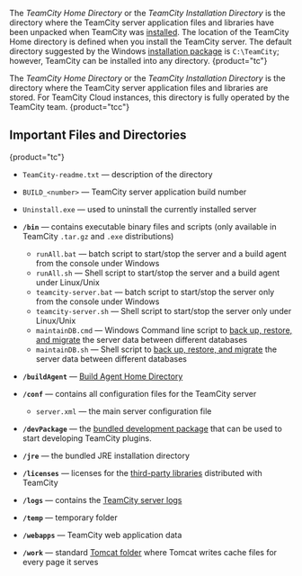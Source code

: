 [//]: # (title: TeamCity Home Directory)
[//]: # (auxiliary-id: TeamCity Home Directory)

The _TeamCity Home Directory_ or the _TeamCity Installation Directory_ is the directory where the TeamCity server application files and libraries have been unpacked when TeamCity was [installed](installing-and-configuring-the-teamcity-server.md#Installing+TeamCity+Server). The location of the TeamCity Home directory is defined when you install the TeamCity server. The default directory suggested by the Windows [installation package](installing-and-configuring-the-teamcity-server.md#Installing+TeamCity+Server) is `C:\TeamCity`; however, TeamCity can be installed into any directory.
{product="tc"}

The _TeamCity Home Directory_ or the _TeamCity Installation Directory_ is the directory where the TeamCity server application files and libraries are stored. For TeamCity Cloud instances, this directory is fully operated by the TeamCity team.
{product="tcc"}

## Important Files and Directories
{product="tc"}

* `TeamCity-readme.txt` — description of the directory
* `BUILD_<number>` — TeamCity server application build number
* `Uninstall.exe` — used to uninstall the currently installed server

* __`/bin`__ — contains executable binary files and scripts (only available in TeamCity `.tar.gz` and `.exe` distributions)
     * `runAll.bat` — batch script to start/stop the server and a build agent from the console under Windows
     * `runAll.sh` — Shell script to start/stop the server and a build agent under Linux/Unix
     * `teamcity-server.bat` — batch script to start/stop the server only from the console under Windows
     * `teamcity-server.sh` — Shell script to start/stop the server only under Linux/Unix
     * `maintainDB.cmd` — Windows Command line script to [back up, restore, and migrate](creating-backup-via-maintaindb-command-line-tool.md) the server data between different databases
     * `maintainDB.sh` — Shell script to [back up, restore, and migrate](creating-backup-via-maintaindb-command-line-tool.md) the server data between different databases
* __`/buildAgent`__ — [Build Agent Home Directory](agent-home-directory.md)
* __`/conf`__ — contains all configuration files for the TeamCity server 
    * `server.xml` — the main server configuration file
* __`/devPackage`__ — the [bundled development package](https://plugins.jetbrains.com/docs/teamcity/bundled-development-package.html) that can be used to start developing TeamCity plugins.
* __`/jre`__ — the bundled JRE installation directory
* __`/licenses`__ — licenses for the [third-party libraries](third-party-license-agreements.md) distributed with TeamCity
* __`/logs`__ — contains the [TeamCity server logs](teamcity-server-logs.md)
* __`/temp`__ — temporary folder
* __`/webapps`__ — TeamCity web application data
* __`/work`__ — standard [Tomcat folder](http://tomcat.apache.org/tomcat-7.0-doc/config/host.html#Standard_Implementation) where Tomcat writes cache files for every page it serves
